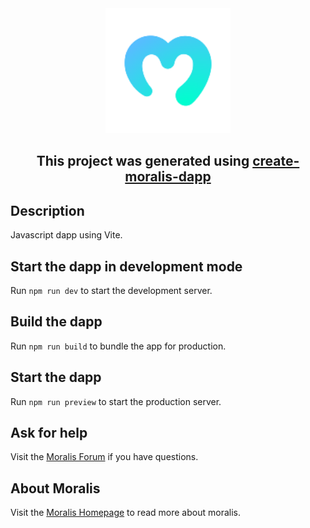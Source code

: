 <div align="center">
    <a align="center" href="https://moralis.io" target="_blank">
        <img src="https://github.com/MoralisWeb3/Moralis-JS-SDK/raw/main/assets/moralis-logo.svg" alt="create-moralis-dapp" height=200/>
    </a>
    <br/>
    <h2>
        This project was generated using 
        <a align="center" href="https://moralis.io](https://github.com/MoralisWeb3/create-moralis-dapp" target="_blank">create-moralis-dapp</a>
    </h2>
</div>

## Description

Javascript dapp using Vite.

## Start the dapp in development mode

Run `npm run dev` to start the development server.

## Build the dapp

Run `npm run build` to bundle the app for production.

## Start the dapp

Run `npm run preview` to start the production server.

## Ask for help

Visit the [Moralis Forum](https://forum.moralis.io/) if you have questions.

## About Moralis

Visit the [Moralis Homepage](https://moralis.io/) to read more about moralis.
